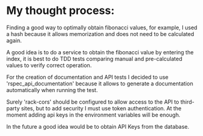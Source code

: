 My thought process:
===================

Finding a good way to optimally obtain fibonacci values, for example, I used a hash because it allows memorization and does not need to be calculated again.


A good idea is to do a service to obtain the fibonacci value by entering the index, it is best to do TDD tests comparing manual and pre-calculated values to verify correct operation.


For the creation of documentation and API tests I decided to use 'rspec_api_documentation' because it allows to generate a documentation automatically when running the test.


Surely 'rack-cors' should be configured to allow access to the API to third-party sites, but to add security I must use token authentication.
At the moment adding api keys in the environment variables will be enough.


In the future a good idea would be to obtain API Keys from the database.
